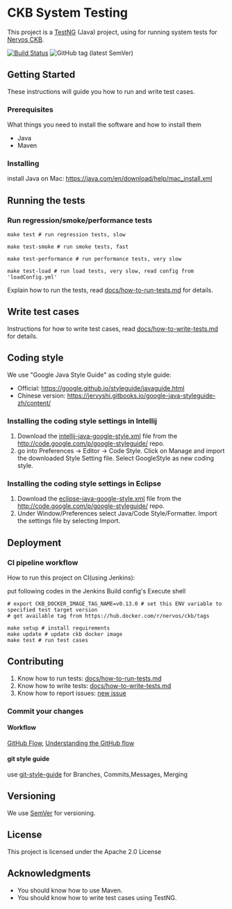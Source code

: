 # CKB System Testing

This project is a [TestNG](https://testng.org/) (Java) project, using for running system tests for [Nervos CKB](https://github.com/nervosnetwork/ckb).

[![Build Status](https://travis-ci.com/nervosnetwork/ckb-system-testing.svg?branch=master)](https://travis-ci.com/nervosnetwork/ckb-system-testing)
![GitHub tag (latest SemVer)](https://img.shields.io/github/tag/nervosnetwork/ckb-system-testing.svg)

## Getting Started

These instructions will guide you how to run and write test cases.

### Prerequisites

What things you need to install the software and how to install them

* Java
* Maven

### Installing

install Java on Mac: https://java.com/en/download/help/mac_install.xml


## Running the tests

### Run regression/smoke/performance tests

```
make test # run regression tests, slow

make test-smoke # run smoke tests, fast

make test-performance # run performance tests, very slow

make test-load # run load tests, very slow, read config from 'loadConfig.yml'
```

Explain how to run the tests, read [docs/how-to-run-tests.md](docs/how-to-run-tests.md) for details.

## Write test cases

Instructions for how to write test cases, read [docs/how-to-write-tests.md](docs/how-to-write-tests.md) for details.


## Coding style

We use "Google Java Style Guide" as coding style guide:

* Official: https://google.github.io/styleguide/javaguide.html
* Chinese version: https://jervyshi.gitbooks.io/google-java-styleguide-zh/content/

### Installing the coding style settings in Intellij

1. Download the [intellij-java-google-style.xml](https://raw.githubusercontent.com/google/styleguide/gh-pages/intellij-java-google-style.xml) file from the http://code.google.com/p/google-styleguide/ repo.
2. go into Preferences -> Editor -> Code Style. Click on Manage and import the downloaded Style Setting file. Select GoogleStyle as new coding style.

### Installing the coding style settings in Eclipse

1. Download the [eclipse-java-google-style.xml](https://raw.githubusercontent.com/google/styleguide/gh-pages/eclipse-java-google-style.xml) file from the http://code.google.com/p/google-styleguide/ repo. 
2. Under Window/Preferences select Java/Code Style/Formatter. Import the settings file by selecting Import.

## Deployment

### CI pipeline workflow

How to run this project on CI(using Jenkins):

put following codes in the Jenkins Build config's Execute shell

```
# export CKB_DOCKER_IMAGE_TAG_NAME=v0.13.0 # set this ENV variable to specified test target version
# get available tag from https://hub.docker.com/r/nervos/ckb/tags

make setup # install requirements
make update # update ckb docker image
make test # run test cases
```
## Contributing

1. Know how to run tests: [docs/how-to-run-tests.md](docs/how-to-run-tests.md)
2. Know how to write tests: [docs/how-to-write-tests.md](docs/how-to-write-tests.md)
3. Know how to report issues: [new issue](https://github.com/nervosnetwork/ckb-system-testing/issues/new )

### Commit your changes

#### Workflow

[GitHub Flow](https://help.github.com/en/articles/github-flow), [Understanding the GitHub flow](https://guides.github.com/introduction/flow/)

#### git style guide

use [git-style-guide](https://github.com/agis/git-style-guide) for Branches, Commits,Messages, Merging

## Versioning

We use [SemVer](http://semver.org/) for versioning.

## License

This project is licensed under the Apache 2.0 License

## Acknowledgments

* You should know how to use Maven.
* You should know how to write test cases using TestNG.
